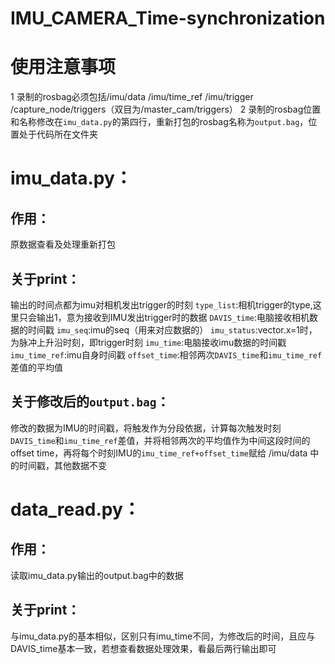 # IMU_CAMERA_Time-synchronization

# 使用注意事项
1 录制的rosbag必须包括/imu/data /imu/time_ref /imu/trigger /capture_node/triggers（双目为/master_cam/triggers）
2 录制的rosbag位置和名称修改在`imu_data.py`的第四行，重新打包的rosbag名称为`output.bag`，位置处于代码所在文件夹

# imu_data.py：
## 作用：
原数据查看及处理重新打包

## 关于print：
输出的时间点都为imu对相机发出trigger的时刻
`type_list`:相机trigger的type,这里只会输出1，意为接收到IMU发出trigger时的数据
`DAVIS_time`:电脑接收相机数据的时间戳
`imu_seq`:imu的seq（用来对应数据的）
`imu_status`:vector.x=1时，为脉冲上升沿时刻，即trigger时刻
`imu_time`:电脑接收imu数据的时间戳
`imu_time_ref`:imu自身时间戳
`offset_time`:相邻两次`DAVIS_time`和`imu_time_ref`差值的平均值

## 关于修改后的`output.bag`：
修改的数据为IMU的时间戳，将触发作为分段依据，计算每次触发时刻`DAVIS_time`和`imu_time_ref`差值，并将相邻两次的平均值作为中间这段时间的offset time，再将每个时刻IMU的`imu_time_ref+offset_time`赋给 /imu/data 中的时间戳，其他数据不变

# data_read.py：
## 作用：
读取imu_data.py输出的output.bag中的数据

## 关于print：
与imu_data.py的基本相似，区别只有imu_time不同，为修改后的时间，且应与DAVIS_time基本一致，若想查看数据处理效果，看最后两行输出即可


